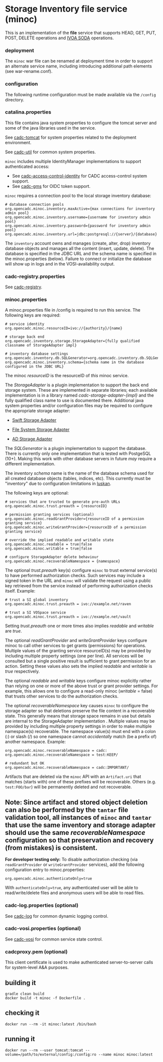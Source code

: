 # Storage Inventory file service (minoc)

This is an implementation of the **file** service that supports HEAD, GET, PUT, POST, DELETE operations
and <a href="https://www.ivoa.net/documents/SODA/">IVOA SODA</a> operations.

### deployment
The `minoc` war file can be renamed at deployment time in order to support an alternate service name, including introducing 
additional path elements (see war-rename.conf).

### configuration

The following runtime configuration must be made available via the `/config` directory.

### catalina.properties
This file contains java system properties to configure the tomcat server and some of the java libraries used in the service.

See <a href="https://github.com/opencadc/docker-base/tree/master/cadc-tomcat">cadc-tomcat</a>
for system properties related to the deployment environment.

See <a href="https://github.com/opencadc/core/tree/master/cadc-util">cadc-util</a>
for common system properties.

`minoc` includes multiple IdentityManager implementations to support authenticated access:
- See <a href="https://github.com/opencadc/ac/tree/master/cadc-access-control-identity">cadc-access-control-identity</a> for CADC access-control system support.
- See <a href="https://github.com/opencadc/ac/tree/master/cadc-gms">cadc-gms</a> for OIDC token support.

`minoc` requires a connection pool to the local storage inventory database:
```
# database connection pools
org.opencadc.minoc.inventory.maxActive={max connections for inventory admin pool}
org.opencadc.minoc.inventory.username={username for inventory admin pool}
org.opencadc.minoc.inventory.password={password for inventory admin pool}
org.opencadc.minoc.inventory.url=jdbc:postgresql://{server}/{database}
```
The `inventory` account owns and manages (create, alter, drop) inventory database objects and manages
all the content (insert, update, delete). The database is specified in the JDBC URL and the schema name is specified 
in the minoc.properties (below). Failure to connect or initialize the database will show up in logs and in the 
VOSI-availability output.

### cadc-registry.properties

See <a href="https://github.com/opencadc/reg/tree/master/cadc-registry">cadc-registry</a>.

### minoc.properties
A minoc.properties file in /config is required to run this service.  The following keys are required:
```
# service identity
org.opencadc.minoc.resourceID=ivo://{authority}/{name}

# storage back end
org.opencadc.inventory.storage.StorageAdapter={fully qualified classname of StorageAdapter impl}

# inventory database settings
org.opencadc.inventory.db.SQLGenerator=org.opencadc.inventory.db.SQLGenerator
org.opencadc.minoc.inventory.schema={schema name in the database configured in the JDBC URL}
```
The minoc _resourceID_ is the resourceID of _this_ minoc service.

The _StorageAdapter_ is a plugin implementation to support the back end storage system. These are implemented in separate libraries;
each available implementation is in a library named _cadc-storage-adapter-{*impl*}_ and the fully qualified class name to use is 
documented there. Additional java system properties and/or configuration files may be required to configure the appropriate storage adapter:
- [Swift Storage Adapter](https://github.com/opencadc/storage-inventory/tree/master/cadc-storage-adapter-swift)

- [File System Storage Adapter](https://github.com/opencadc/storage-inventory/tree/master/cadc-storage-adapter-fs)

- [AD Storage Adapter](https://github.com/opencadc/storage-inventory/tree/master/cadc-storage-adapter-ad)


The _SQLGenerator_ is a plugin implementation to support the database. There is currently only one implementation that is tested 
with PostgeSQL (10+). Making this work  with other database servers in future _may_ require a different implementation.

The inventory _schema_ name is the name of the database schema used for all created database objects (tables, indices, etc). This
currently must be "inventory" due to configuration limitations in <a href="../luskan">luskan</a>.

The following keys are optional:
```
# services that are trusted to generate pre-auth URLs
org.opencadc.minoc.trust.preauth = {resourceID}

# permission granting services (optional)
org.opencadc.minoc.readGrantProvider={resourceID of a permission granting service}
org.opencadc.minoc.writeGrantProvider={resourceID of a permission granting service}

# override the implied readable and writable state
org.opencadc.minoc.readable = true|false
org.opencadc.minoc.writable = true|false

# configure StorageAdapter delete behaviour
org.opencadc.minoc.recoverableNamespace = {namespace}
```
The optional _trust.preauth_ key(s) configure `minoc` to trust external service(s) to have performed
authorization checks. Such services may include a signed token in the URL and `minoc` will validate 
the request using a public key retrieved from the service instead of performing authorization checks
itself. Example:
```
# trust a SI global inventory
org.opencadc.minoc.trust.preauth = ivo://example.net/raven

# trust a SI VOSpace service
org.opencadc.minoc.trust.preauth = ivo://example.net/vault
```
Setting _trust.preauth_ one or more times also implies _readable_ and _writable_ are _true_.

The optional _readGrantProvider_ and _writeGrantProvider_ keys configure minoc to call other services to 
get grants (permissions) for operations. Multiple values of the granting service resourceID(s) may be provided 
by including multiple property settings (one per line). All services will be consulted but a single positive 
result is sufficient to grant permission for an action. Setting these values also sets the implied _readable_
and _writable_ is _true_ respectively.

The optional _readable_ and _writable_ keys configure minoc explicitly rather than relying on one or more of 
the above trust or grant provider settings. For example, this allows one to configure a read-only minoc
(_writable_ = false) that trusts other services to do the authorization checks.

The optional _recoverableNamespace_ key causes `minoc` to configure the storage adapter so that deletions
preserve the file content in a recoverable state. This generally means that storage space remains in use
but details are internal to the StorageAdapter implementation . Multiple values may be provided by 
including multiple property settings in order to make multiple namespace(s) recoverable. The namespace
value(s) must end with a colon (:) or slash (/) so one namespace cannot _accidentally_ match (be a prefix of) 
another namespace.
Example:
```
org.opencadc.minoc.recoverableNamespace = cadc:
org.opencadc.minoc.recoverableNamespace = test:KEEP/

# redundant but OK
org.opencadc.minoc.recoverableNamespace = cadc:IMPORTANT/
```
Artifacts that are deleted via the `minoc` API with an `Artifact.uri` that matches (starts with) one of these 
prefixes will be recoverable. Others (e.g. `test:FOO/bar`) will be permanently deleted and not recoverable.

Note: Since artifact and stored object deletion can also be performed by the `tantar` file validation tool,
all instances of `minoc` and `tantar` that use the same inventory and storage adapter should use the same
 _recoverableNamespace_ configuration so that preservation and recovery (from mistakes) is consistent.
---
**For developer testing only:** To disable authorization checking (via `readGrantProvider` or `writeGrantProvider`
services), add the following configuration entry to minoc.properties:
```
org.opencadc.minoc.authenticateOnly=true
```
With `authenticateOnly=true`, any authenticated user will be able to read/write/delete files and anonymous users
will be able to read files.

### cadc-log.properties (optional)
See <a href="https://github.com/opencadc/core/tree/master/cadc-log">cadc-log</a> for common 
dynamic logging control.

### cadc-vosi.properties (optional)
See <a href="https://github.com/opencadc/reg/tree/master/cadc-vosi">cadc-vosi</a> for common 
service state control.

### cadcproxy.pem (optional)
This client certificate is used to make authenticated server-to-server calls for system-level A&A purposes.

## building it
```
gradle clean build
docker build -t minoc -f Dockerfile .
```

## checking it
```
docker run --rm -it minoc:latest /bin/bash
```

## running it
```
docker run --rm --user tomcat:tomcat --volume=/path/to/external/config:/config:ro --name minoc minoc:latest
```

